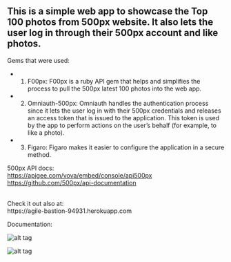 ## This is a  simple web app to showcase the Top 100 photos from 500px website. It also lets the user log in through their 500px account and like photos.

 Gems that were used:

* 1) F00px: F00px is a ruby API gem that helps and simplifies the process to pull the 500px latest 100 photos into the web app.


* 2) Omniauth-500px: Omniauth handles the authentication process since it lets the user log in with their 500px credentials and releases an access token that is issued to the application. This token is used by the app to perform  actions on the user’s behalf (for example, to like a photo).


* 3) Figaro: Figaro makes it easier to configure the application in a secure method.


500px API docs: <br>
  https://apigee.com/vova/embed/console/api500px <br>
  https://github.com/500px/api-documentation

  <br>
  Check it out also at: <br>
  https://agile-bastion-94931.herokuapp.com

  <br>

  Documentation:

  ![alt tag](https://scontent-lga3-1.xx.fbcdn.net/v/t1.0-9/15032305_10154726346153781_1363088935838356832_n.jpg?oh=0213a2d4ca5ba6f87bfbb2db8454500b&oe=5893F415)

  ![alt tag](https://scontent-lga3-1.xx.fbcdn.net/v/t1.0-9/15036620_10154726346158781_552832961661359686_n.jpg?oh=f0a70767a3410cea2073ea63b83305d3&oe=588F3B11)
